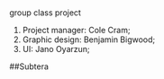 #
group class project 

1. Project manager: Cole Cram;
2. Graphic design: Benjamin Bigwood;
3. UI: Jano Oyarzun;

##Subtera
